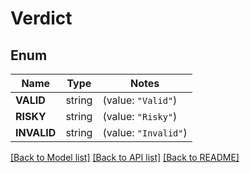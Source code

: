 # Verdict

## Enum

Name | Type | Notes
------------ | ------------- | -------------
**VALID** | string | (value: `"Valid"`)
**RISKY** | string | (value: `"Risky"`)
**INVALID** | string | (value: `"Invalid"`)


[[Back to Model list]](../README.md#documentation-for-models) [[Back to API list]](../README.md#documentation-for-api-endpoints) [[Back to README]](../README.md)


